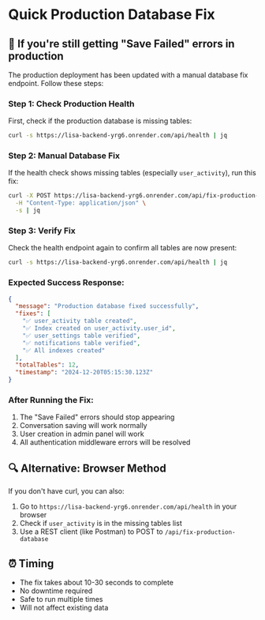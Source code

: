 # Quick Production Database Fix

## 🚨 If you're still getting "Save Failed" errors in production

The production deployment has been updated with a manual database fix endpoint. Follow these steps:

### Step 1: Check Production Health
First, check if the production database is missing tables:
```bash
curl -s https://lisa-backend-yrg6.onrender.com/api/health | jq
```

### Step 2: Manual Database Fix 
If the health check shows missing tables (especially `user_activity`), run this fix:
```bash
curl -X POST https://lisa-backend-yrg6.onrender.com/api/fix-production-database \
  -H "Content-Type: application/json" \
  -s | jq
```

### Step 3: Verify Fix
Check the health endpoint again to confirm all tables are now present:
```bash
curl -s https://lisa-backend-yrg6.onrender.com/api/health | jq
```

### Expected Success Response:
```json
{
  "message": "Production database fixed successfully",
  "fixes": [
    "✅ user_activity table created",
    "✅ Index created on user_activity.user_id",
    "✅ user_settings table verified", 
    "✅ notifications table verified",
    "✅ All indexes created"
  ],
  "totalTables": 12,
  "timestamp": "2024-12-20T05:15:30.123Z"
}
```

### After Running the Fix:
1. The "Save Failed" errors should stop appearing
2. Conversation saving will work normally
3. User creation in admin panel will work
4. All authentication middleware errors will be resolved

## 🔍 Alternative: Browser Method
If you don't have curl, you can also:
1. Go to `https://lisa-backend-yrg6.onrender.com/api/health` in your browser
2. Check if `user_activity` is in the missing tables list
3. Use a REST client (like Postman) to POST to `/api/fix-production-database`

## ⏰ Timing
- The fix takes about 10-30 seconds to complete
- No downtime required
- Safe to run multiple times
- Will not affect existing data 